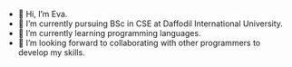 - 👋 Hi, I’m Eva.
- 👀 I’m currently pursuing BSc in CSE at Daffodil International University.
- 🌱 I’m currently learning programming languages.
- 💞️ I’m looking forward to collaborating with other programmers to develop my skills.
 

<!---
Evaliuna/Evaliuna is a ✨ special ✨ repository because its `README.md` (this file) appears on your GitHub profile.
You can click the Preview link to take a look at your changes.
--->
